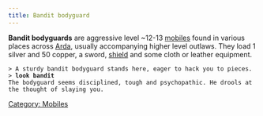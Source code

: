 ```yaml
---
title: Bandit bodyguard
---
```


**Bandit bodyguards** are aggressive level ~12-13
[mobiles](mobile "wikilink") found in various places across
[Arda](Arda "wikilink"), usually accompanying higher level outlaws. They
load 1 silver and 50 copper, a sword, [shield](shield "wikilink") and
some cloth or leather equipment.

`> A sturdy bandit bodyguard stands here, eager to hack you to pieces.`
`> `**`look bandit`**
`The bodyguard seems disciplined, tough and psychopathic. He drools at`
`the thought of slaying you.`

[Category: Mobiles](Category:_Mobiles "wikilink")